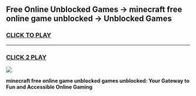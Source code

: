 
## Free Online Unblocked Games → minecraft free online game unblocked → Unblocked Games
<h3>
<a href="https://premium.freeplayer.one?title=minecraft_free_online_game_unblocked&ref=21F">CLICK TO PLAY</a></h3>
<hr>

<h3>
<a href="https://premium.freeplayer.one?title=minecraft_free_online_game_unblocked&ref=21F">CLICK 2 PLAY</a>
  
</h3>

<a href="https://premium.freeplayer.one?title=minecraft_free_online_game_unblocked&ref=21F/"><img src="https://clearcache.store/games.png"></a>


**minecraft free online game unblocked games unblocked: Your Gateway to Fun and Accessible Online Gaming**
